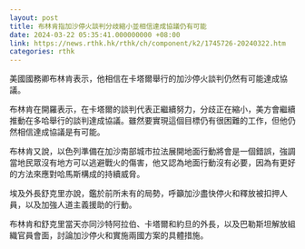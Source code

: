 ```yaml
---
layout: post
title: 布林肯指加沙停火談判分歧縮小並相信達成協議仍有可能
date: 2024-03-22 05:35:41.000000000 +08:00
link: https://news.rthk.hk/rthk/ch/component/k2/1745726-20240322.htm
categories: rthk
---
```


美國國務卿布林肯表示，他相信在卡塔爾舉行的加沙停火談判仍然有可能達成協議。

布林肯在開羅表示，在卡塔爾的談判代表正繼續努力，分歧正在縮小，美方會繼續推動在多哈舉行的談判達成協議。雖然要實現這個目標仍有很困難的工作，但他仍然相信達成協議是有可能。

布林肯又說，以色列準備在加沙南部城市拉法展開地面行動將會是一個錯誤，強調當地民眾沒有地方可以逃避戰火的傷害，他又認為地面行動沒有必要，因為有更好的方法來應對哈馬斯構成的持續威脅。

埃及外長舒克里亦說，鑑於前所未有的局勢，呼籲加沙盡快停火和釋放被扣押人員，以及加強人道主義援助的行動。

布林肯和舒克里當天亦同沙特阿拉伯、卡塔爾和約旦的外長，以及巴勒斯坦解放組織官員會面，討論加沙停火和實施兩國方案的具體措施。
